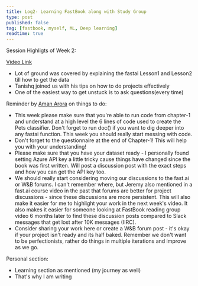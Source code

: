 ```yaml
---
title: Log2- Learning FastBook along with Study Group
type: post
published: false
tag: [fastbook, myself, ML, Deep learning]
readtime: true
---
```


Session Highligts of Week 2:

[Video Link](https://youtu.be/neBEXD22bbg)

- Lot of ground was covered by explaining the fastai Lesson1 and Lesson2 till how to get the data
- Tanishq joined us with his tips on how to do projects effectively
- One of the easiest way to get unstuck is to ask questions(every time)



Reminder by [Aman Arora](https://twitter.com/amaarora) on things to do:

- This week please make sure that you're able to run code from chapter-1 and understand at a high level the 6 lines of code used to create the Pets classifier. Don't forget to run doc(<fastai function here>) if you want to dig deeper into any fastai function. This week you should really start messing with code.
- Don't forget to the questionnaire at the end of Chapter-1! This will help you with your understanding!
- Please make sure that you have your dataset ready - I personally found setting Azure API key a little tricky cause things have changed since the book was first written. Will post a discussion post with the exact steps and how you can get the API key too. 
- We should really start considering moving our discussions to the fast.ai or W&B forums. I can't remember where, but Jeremy also mentioned in a fast.ai course video in the past that forums are better for project discussions - since these discussions are more persistent. This will also make it easier for me to highlight your work in the next week's video. It also makes it easier for someone looking at FastBook reading group video 6 months later to find these discussion posts compared to Slack messages that get lost after 10K messages (IIRC).
- Consider sharing your work here or create a W&B forum post - it's okay if your project isn't ready and its half baked. Remember we don't want to be perfectionists, rather do things in multiple iterations and improve as we go.
  
Personal section:
  
- Learning section as mentioned (my journey as well)
- That's why I am writing
  
